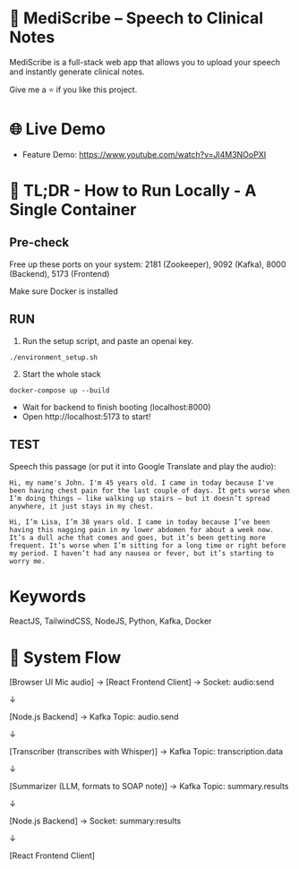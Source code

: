# 🧩 MediScribe – Speech to Clinical Notes

MediScribe is a full-stack web app that allows you to upload your speech and instantly generate clinical notes.

Give me a ⭐️ if you like this project.

# 🌐 Live Demo

- Feature Demo: https://www.youtube.com/watch?v=Jl4M3NOoPXI

# 🚀 TL;DR - How to Run Locally - A Single Container

## Pre-check

Free up these ports on your system: 2181 (Zookeeper), 9092 (Kafka), 8000 (Backend), 5173 (Frontend)

Make sure Docker is installed

## RUN

1. Run the setup script, and paste an openai key.

`./environment_setup.sh`

2. Start the whole stack

`docker-compose up --build`

- Wait for backend to finish booting (localhost:8000)
- Open http://localhost:5173 to start!

## TEST

Speech this passage (or put it into Google Translate and play the audio):

`Hi, my name's John. I'm 45 years old. I came in today because I've been having chest pain for the last couple of days. It gets worse when I’m doing things — like walking up stairs — but it doesn’t spread anywhere, it just stays in my chest.`

`Hi, I’m Lisa, I’m 38 years old. I came in today because I’ve been having this nagging pain in my lower abdomen for about a week now. It’s a dull ache that comes and goes, but it’s been getting more frequent. It’s worse when I’m sitting for a long time or right before my period. I haven’t had any nausea or fever, but it’s starting to worry me.`

# Keywords

ReactJS, TailwindCSS, NodeJS, Python, Kafka, Docker

# 🔁 System Flow

[Browser UI Mic audio] → [React Frontend Client] → Socket: audio:send

↓

[Node.js Backend] → Kafka Topic: audio.send

↓

[Transcriber (transcribes with Whisper)] → Kafka Topic: transcription.data

↓

[Summarizer (LLM, formats to SOAP note)] → Kafka Topic: summary.results

↓

[Node.js Backend] → Socket: summary:results

↓

[React Frontend Client]
